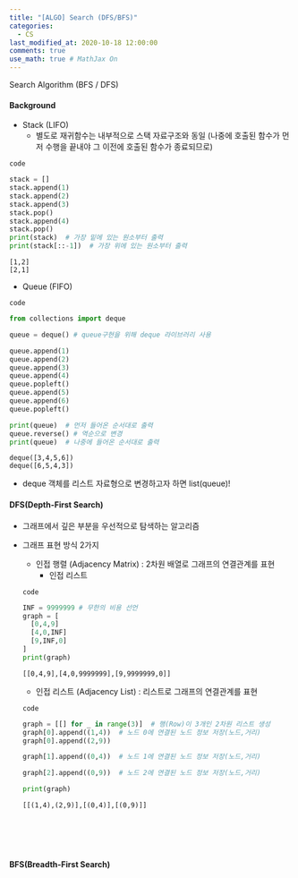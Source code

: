 ```yaml
---
title: "[ALGO] Search (DFS/BFS)"
categories: 
  - CS
last_modified_at: 2020-10-18 12:00:00
comments: true
use_math: true # MathJax On
---
```


Search Algorithm (BFS / DFS)

#### Background
- Stack (LIFO)
  - 별도로 재귀함수는 내부적으로 스택 자료구조와 동일 (나중에 호출된 함수가 먼저 수행을 끝내야 그 이전에 호출된 함수가 종료되므로)

`code`
```py
stack = []
stack.append(1)
stack.append(2)
stack.append(3)
stack.pop()
stack.append(4)
stack.pop()
print(stack)  # 가장 밑에 있는 원소부터 출력
print(stack[::-1])  # 가장 위에 있는 원소부터 출력
```
```
[1,2]
[2,1]
```
- Queue (FIFO)

`code`
```py
from collections import deque

queue = deque() # queue구현을 위해 deque 라이브러리 사용

queue.append(1)
queue.append(2)
queue.append(3)
queue.append(4)
queue.popleft()
queue.append(5)
queue.append(6)
queue.popleft()

print(queue)  # 먼저 들어온 순서대로 출력
queue.reverse() # 역순으로 변경
print(queue)  # 나중에 들어온 순서대로 출력
```
```
deque([3,4,5,6])
deque([6,5,4,3])
```
  - deque 객체를 리스트 자료형으로 변경하고자 하면 list(queue)!


#### DFS(Depth-First Search)
- 그래프에서 깊은 부분을 우선적으로 탐색하는 알고리즘
- 그래프 표현 방식 2가지
  - 인접 행렬 (Adjacency Matrix) : 2차원 배열로 그래프의 연결관계를 표현
    - 인접 리스트
 
  
  `code`
  ```py
  INF = 9999999 # 무한의 비용 선언
  graph = [
    [0,4,9]
    [4,0,INF]
    [9,INF,0]
  ]
  print(graph)
  ```
  ```
  [[0,4,9],[4,0,9999999],[9,9999999,0]]
  ```
  - 인접 리스트 (Adjacency List) : 리스트로 그래프의 연결관계를 표현
  
  `code`
  ```py
  graph = [[] for _ in range(3)]  # 행(Row)이 3개인 2차원 리스트 생성
  graph[0].append((1,4))  # 노드 0에 연결된 노드 정보 저장(노드,거리)
  graph[0].append((2,9))
  
  graph[1].append((0,4))  # 노드 1에 연결된 노드 정보 저장(노드,거리)
  
  graph[2].append((0,9))  # 노드 2에 연결된 노드 정보 저장(노드,거리)
  
  print(graph)
  ```
  ```
  [[(1,4),(2,9)],[(0,4)],[(0,9)]]






#### BFS(Breadth-First Search)
